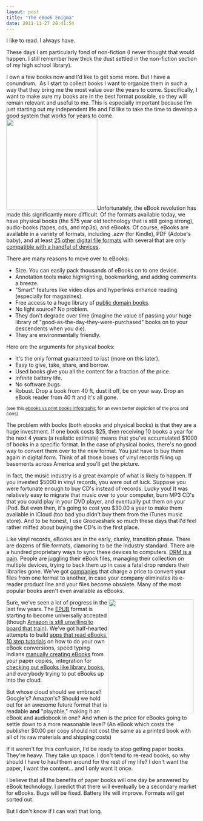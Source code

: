 ```yaml
---
layout: post
title: "The eBook Enigma"
date: 2011-11-27 20:41:54
---
```


I like to read. I always have.

These days I am particularly fond of non-fiction (I never thought that would happen. I still remember how thick the dust settled in the non-fiction section of my high school library).

I own a few books now and I'd like to get some more. But I have a conundrum.  As I start to collect books I want to organize them in such a way that they bring me the most value over the years to come. Specifically, I want to make sure my books are in the best format possible, so they will remain relevant and useful to me. This is especially important because I'm just starting out my independent life and I'd like to take the time to develop a good system that works for years to come. <img alt="" class="alignright" height="240" src="http://www.kindleebooksonline.com/wp-content/uploads/2011/01/Kindle2-best-image-of-kindle-ebooks-online-with-hand.jpg" title="Kindle" width="240" />Unfortunately, the eBook revolution has made this significantly more difficult. Of the formats available today, we have physical books (the 575 year old technology that is still going strong), audio-books (tapes, cds, and mp3s), and eBooks. Of course, eBooks are available in a variety of formats, including .azw (for Kindle), PDF (Adobe's baby), and at least <a href="http://en.wikipedia.org/wiki/Comparison_of_e-book_formats" target="_blank" title="Comparison of e-book formats">25 other digital file formats</a> with several that are only <a href="http://en.wikipedia.org/wiki/Comparison_of_e-book_formats#Supporting_Platforms" target="_blank" title="Ebook compatibility table">compatible with a handful of devices</a>.

There are many reasons to move over to eBooks:

*   Size. You can easily pack thousands of eBooks on to one device.
*   Annotation tools make highlighting, bookmarking, and adding comments a breeze.
*   "Smart" features like video clips and hyperlinks enhance reading (especially for magazines).
*   Free access to a huge library of <a href="http://bryanbraun.com/2011/04/25/5-awesome-books-that-are-free-online/" target="_blank" title="5 Awesome Books (that are FREE online)">public domain books</a>.
*   No light source? No problem.
*   They don't degrade over time (imagine the value of passing your huge library of "good-as-the-day-they-were-purchased" books on to your descendents when you die).
*   They are environmentally friendly.

Here are the arguments for physical books:

*   It's the only format guaranteed to last (more on this later).
*   Easy to give, take, share, and borrow.
*   Used books give you all the content for a fraction of the price.
*   Infinite battery life.
*   No software bugs.
*   Robust. Drop a book from 40 ft, dust it off, be on your way. Drop an eBook reader from 40 ft and it's all gone.

<small>(see this <a href="http://img.labnol.org/files/ebook-print-books.png" target="_blank" title="ebooks vs print books">ebooks vs print books infographic</a> for an even better depiction of the pros and cons)</small>

The problem with books (both ebooks and physical books) is that they are a huge investment. If one book costs $25, then receiving 10 books a year for the next 4 years (a realistic estimate) means that you've accumulated $1000 of books in a specific format. In the case of physical books, there's no good way to convert them over to the new format. You just have to buy them again in digital form. Think of all those boxes of vinyl records filling up basements across America and you'll get the picture.

In fact, the music industry is a great example of what is likely to happen. If you invested $5000 in vinyl records, you were out of luck. Suppose you were fortunate enough to buy CD's instead of records. Lucky you! It was relatively easy to migrate that music over to your computer, burn MP3 CD's that you could play in your DVD player, and eventually put them on your iPod. But even then, it's going to cost you $30.00 a year to make them available in iCloud (too bad you didn't buy them from the iTunes music store). And to be honest, I use Grooveshark so much these days that I'd feel rather miffed about buying the CD's in the first place.

Like vinyl records, eBooks are in the early, clunky, transition phase. There are dozens of file formats, clamoring to be the industry standard. There are a hundred proprietary ways to sync these devices to computers. <a href="http://www.teleread.com/drm/drm-turns-e-book-experience-into-confusing-maze-of-incompatibility-and-missing-features/" target="_blank" title="eBooks and DRM">DRM is a pain</a>. People are juggling their eBook files, managing their collection on multiple devices, trying to back them up in case a fatal drop renders their libraries gone. We've got <a href="http://www.ebookconversiondirectory.com/" target="_blank" title="eBook conversion">companies</a> that charge a price to convert your files from one format to another, in case your company eliminates its e-reader product line and your files become obsolete. Many of the most popular books aren't even available as eBooks.

<div style="width: 234px;float:right;">
  <img alt="" height="300" src="http://www.toonpool.com/user/6504/files/book_vs_e-book_725285.jpg" title="eBook vs Book" width="224" />
</div>

Sure, we've seen a lot of progress in the last few years. The <a href="http://en.wikipedia.org/wiki/EPUB" target="_blank" title="EPUB format (wikipedia)">EPUB</a> format is starting to become universally accepted (though <a href="http://en.wikipedia.org/wiki/Amazon_Kindle#Epub_support" target="_blank" title="Kindle EPUB Support">Amazon is still unwilling to board that train</a>). We've got half-hearted attempts to build <a href="http://overdrive.com/News/getarticle.aspx?newsArticleID=20100519" target="_blank" title="Overdrive App">apps that read eBooks</a>, <a href="http://www.squidoo.com/ebook-to-audiobook" target="_blank" title="ebook to audiobook">10 step tutorials</a> on how to do your own eBook conversions, speed typing Indians <a href="http://www.data-entry-india.com/digital-content-conversion-services/e-book-publishing-conversion-services-india.htm" target="_blank" title="Indian ebook conversion">manually creating eBooks</a> from your paper copies,  integration for <a href="http://www.csmonitor.com/Innovation/Horizons/2011/0921/Amazon-Kindle-can-now-check-out-e-books-from-11-000-libraries" target="_blank" title="Kindle can now check out library books">checking out eBooks like library books</a>, and everybody trying to put eBooks up into the cloud.

But whose cloud should we embrace? Google's? Amazon's? Should we hold out for an awesome future format that is readable **and** "playable," making it an eBook and audiobook in one? And when is the price for eBooks going to settle down to a more reasonable level? (An eBook which costs the publisher $0.00 per copy should not cost the same as a printed book with all of its raw materials and shipping costs)

If it weren't for this confusion, I'd be ready to stop getting paper books. They're heavy. They take up space. I don't tend to re-read books, so why should I have to haul them around for the rest of my life? I don't want the paper, I want the content... and I only want it once.

I believe that all the benefits of paper books will one day be answered by eBook technology. I predict that there will eventually be a secondary market for eBooks. Bugs will be fixed. Battery life will improve. Formats will get sorted out.

But I don't know if I can wait that long.